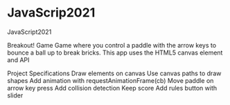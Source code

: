 # JavaScrip2021
JavaScript2021

Breakout! Game
Game where you control a paddle with the arrow keys to bounce a ball up to break bricks. This app uses the HTML5 canvas element and API

Project Specifications
Draw elements on canvas
Use canvas paths to draw shapes
Add animation with requestAnimationFrame(cb)
Move paddle on arrow key press
Add collision detection
Keep score
Add rules button with slider
